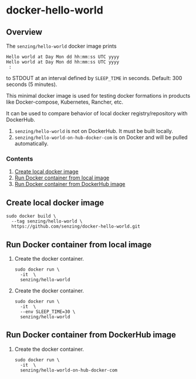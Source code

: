 # docker-hello-world

## Overview

The `senzing/hello-world` docker image prints

```console
Hello world at Day Mon dd hh:mm:ss UTC yyyy
Hello world at Day Mon dd hh:mm:ss UTC yyyy
 :
```

to STDOUT at an interval defined by `SLEEP_TIME` in seconds.
Default: 300 seconds (5 minutes).

This minimal docker image is used for testing docker formations in products like
Docker-compose, Kubernetes, Rancher, etc.

It can be used to compare behavior of local docker registry/repository with DockerHub.

1. `senzing/hello-world`
   is not on DockerHub.
   It must be built locally.
1. `senzing/hello-world-on-hub-docker-com`
   is on Docker and will be pulled automatically.

### Contents

1. [Create local docker image](#create-local-docker-image)
1. [Run Docker container from local image](#run-docker-container-from-local-image)
1. [Run Docker container from DockerHub image](#run-docker-container-from-dockerhub-image)

## Create local docker image

```console
sudo docker build \
  --tag senzing/hello-world \
  https://github.com/senzing/docker-hello-world.git
```

## Run Docker container from local image

1. Create the docker container.

    ```console
    sudo docker run \
      -it  \
      senzing/hello-world
    ```

1. Create the docker container.

    ```console
    sudo docker run \
      -it  \
      --env SLEEP_TIME=30 \
      senzing/hello-world
    ```

## Run Docker container from DockerHub image

1. Create the docker container.

    ```console
    sudo docker run \
      -it  \
      senzing/hello-world-on-hub-docker-com
    ```
